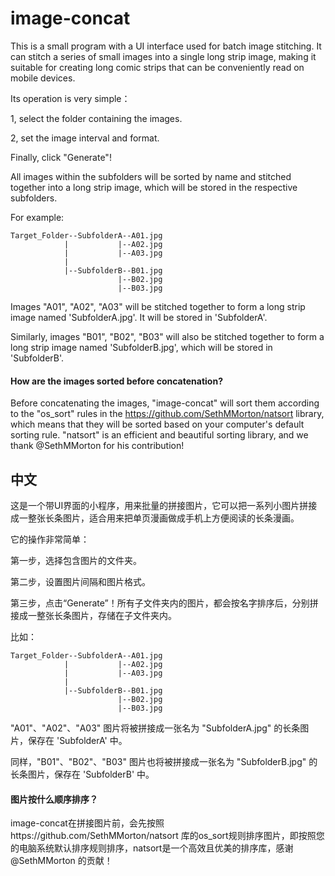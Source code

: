# image-concat

This is a small program with a UI interface used for batch image stitching. It can stitch a series of small images into a single long strip image, making it suitable for creating long comic strips that can be conveniently read on mobile devices.

Its operation is very simple：

1, select the folder containing the images. 

2, set the image interval and format. 

Finally, click "Generate"! 

All images within the subfolders will be sorted by name and stitched together into a long strip image, which will be stored in the respective subfolders.

For example:

```
Target_Folder--SubfolderA--A01.jpg
            |           |--A02.jpg
            |           |--A03.jpg
            |           
            |--SubfolderB--B01.jpg
                        |--B02.jpg
                        |--B03.jpg
```

Images "A01", "A02", "A03" will be stitched together to form a long strip image named 'SubfolderA.jpg'. It will be stored in 'SubfolderA'. 

Similarly, images "B01", "B02", "B03" will also be stitched together to form a long strip image named 'SubfolderB.jpg', which will be stored in 'SubfolderB'.

#### How are the images sorted before concatenation?

Before concatenating the images, "image-concat" will sort them according to the "os_sort" rules in the https://github.com/SethMMorton/natsort library, which means that they will be sorted based on your computer's default sorting rule. "natsort" is an efficient and beautiful sorting library, and we thank @SethMMorton for his contribution!


## 中文

这是一个带UI界面的小程序，用来批量的拼接图片，它可以把一系列小图片拼接成一整张长条图片，适合用来把单页漫画做成手机上方便阅读的长条漫画。

它的操作非常简单：

第一步，选择包含图片的文件夹。

第二步，设置图片间隔和图片格式。

第三步，点击“Generate”！所有子文件夹内的图片，都会按名字排序后，分别拼接成一整张长条图片，存储在子文件夹内。

比如：

```
Target_Folder--SubfolderA--A01.jpg
            |           |--A02.jpg
            |           |--A03.jpg
            |           
            |--SubfolderB--B01.jpg
                        |--B02.jpg
                        |--B03.jpg
```

"A01"、"A02"、"A03" 图片将被拼接成一张名为 "SubfolderA.jpg" 的长条图片，保存在 'SubfolderA' 中。

同样，"B01"、"B02"、"B03" 图片也将被拼接成一张名为 "SubfolderB.jpg" 的长条图片，保存在 'SubfolderB' 中。

#### 图片按什么顺序排序？

image-concat在拼接图片前，会先按照https://github.com/SethMMorton/natsort 库的os_sort规则排序图片，即按照您的电脑系统默认排序规则排序，natsort是一个高效且优美的排序库，感谢@SethMMorton 的贡献！
